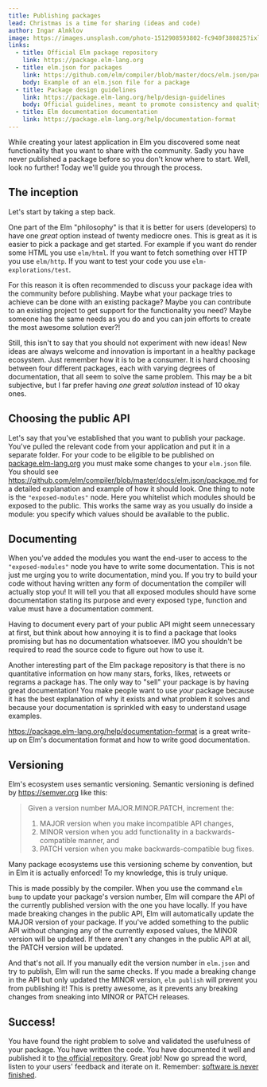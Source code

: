 ```yaml
---
title: Publishing packages
lead: Christmas is a time for sharing (ideas and code)
author: Ingar Almklov
image: https://images.unsplash.com/photo-1512908593802-fc940f380825?ixlib=rb-1.2.1&ixid=eyJhcHBfaWQiOjEyMDd9&auto=format&fit=crop&w=2250&q=80
links:
  - title: Official Elm package repository
    link: https://package.elm-lang.org
  - title: elm.json for packages
    link: https://github.com/elm/compiler/blob/master/docs/elm.json/package.md
    body: Example of an elm.json file for a package
  - title: Package design guidelines
    link: https://package.elm-lang.org/help/design-guidelines
    body: Official guidelines, meant to promote consistency and quality across all Elm packages
  - title: Elm documentation documentation
    link: https://package.elm-lang.org/help/documentation-format
---
```


While creating your latest application in Elm you discovered some neat functionality that you want to share with the community.
Sadly you have never published a package before so you don't know where to start.
Well, look no further!
Today we'll guide you through the process.

## The inception

Let's start by taking a step back.

One part of the Elm "philosophy" is that it is better for users (developers) to have one _great_ option instead of twenty mediocre ones.
This is great as it is easier to pick a package and get started.
For example if you want do render some HTML you use `elm/html`.
If you want to fetch something over HTTP you use `elm/http`.
If you want to test your code you use `elm-explorations/test`.

For this reason it is often recommended to discuss your package idea with the community before publishing.
Maybe what your package tries to achieve can be done with an existing package?
Maybe you can contribute to an existing project to get support for the functionality you need?
Maybe someone has the same needs as you do and you can join efforts to create the most awesome solution ever?!

Still, this isn't to say that you should not experiment with new ideas!
New ideas are always welcome and innovation is important in a healthy package ecosystem.
Just remember how it is to be a consumer.
It is hard choosing between four different packages, each with varying degrees of documentation, that all seem to solve the same problem.
This may be a bit subjective, but I far prefer having _one great solution_ instead of 10 okay ones.

## Choosing the public API

Let's say that you've established that you want to publish your package.
You've pulled the relevant code from your application and put it in a separate folder.
For your code to be eligible to be published on [package.elm-lang.org][package] you must make some changes to your `elm.json` file.
You should see https://github.com/elm/compiler/blob/master/docs/elm.json/package.md for a detailed explanation and example of how it should look.
One thing to note is the `"exposed-modules"` node.
Here you whitelist which modules should be exposed to the public.
This works the same way as you usually do inside a module: you specify which values should be available to the public.

## Documenting

When you've added the modules you want the end-user to access to the `"exposed-modules"` node you have to write some documentation.
This is not just me urging you to write documentation, mind you.
If you try to build your code without having written any form of documentation the compiler will actually stop you!
It will tell you that all exposed modules should have some documentation stating its purpose and every exposed type, function and value must have a documentation comment.

Having to document every part of your public API might seem unnecessary at first, but think about how annoying it is to find a package that looks promising but has no documentation whatsoever.
IMO you shouldn't be required to read the source code to figure out how to use it.

Another interesting part of the Elm package repository is that there is no quantitative information on how many stars, forks, likes, retweets or regrams a package has.
The only way to "sell" your package is by having great documentation!
You make people want to use _your_ package because it has the best explanation of why it exists and what problem it solves and because your documentation is sprinkled with easy to understand usage examples.

https://package.elm-lang.org/help/documentation-format is a great write-up on Elm's documentation format and how to write good documentation.

## Versioning

Elm's ecosystem uses semantic versioning.
Semantic versioning is defined by https://semver.org like this:

> Given a version number MAJOR.MINOR.PATCH, increment the:
>
> 1. MAJOR version when you make incompatible API changes,
> 1. MINOR version when you add functionality in a backwards-compatible manner, and
> 1. PATCH version when you make backwards-compatible bug fixes.

Many package ecosystems use this versioning scheme by convention, but in Elm it is actually enforced!
To my knowledge, this is truly unique.

This is made possibly by the compiler.
When you use the command `elm bump` to update your package's version number, Elm will compare the API of the currently published version with the one you have locally.
If you have made breaking changes in the public API, Elm will automatically update the MAJOR version of your package.
If you've added something to the public API without changing any of the currently exposed values, the MINOR version will be updated.
If there aren't any changes in the public API at all, the PATCH version will be updated.

And that's not all.
If you manually edit the version number in `elm.json` and try to publish, Elm will run the same checks.
If you made a breaking change in the API but only updated the MINOR version, `elm publish` will prevent you from publishing it!
This is pretty awesome, as it prevents any breaking changes from sneaking into MINOR or PATCH releases.

## Success!

You have found the right problem to solve and validated the usefulness of your package.
You have written the code.
You have documented it well and published it to [the official repository][package].
Great job!
Now go spread the word, listen to your users' feedback and iterate on it.
Remember: [software is never finished](https://dilbert.com/strip/2017-10-02).

[package]: https://package.elm-lang.org/
